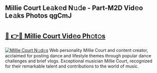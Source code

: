 ## Millie Court Le𝚊k𝚎d N𝚞𝚍e - Part-M2D Vid𝚎o Le𝚊ks Photos qgCmJ

# <h2><a href="http://fbb98d.evod.top/?m=Millie+Court">🔗 👉🔴 Millie Court Vid𝚎o Ph𝚘t𝚘s</a></h2>

[![Millie Court N𝚞d𝚎s](https://i.imgur.com/8V9OHl7.gif)](http://fbb98d.evod.top/?m=Millie+Court)
Web personality Millie Court and content creator, acclaimed for posting dance and lifestyle themes through popular dance challenges and brief vlogs. Exceptional musician Millie Court, recognized for their remarkable talent and contributions to the world of music. 
